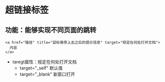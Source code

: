 # 超链接标签

## 功能：能够实现不同页面的跳转

    <a href="路径" title="鼠标悬停上去之后的提示信息" target="规定在何处打开文档">
      内容
    </a>

* taregt属性：规定在何处打开文档
  * target="_self" 默认值
  * target="_blank" 新窗口打开